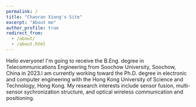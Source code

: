 ```yaml
---
permalink: /
title: "Chaoran Xiong's Site"
excerpt: "About me"
author_profile: true
redirect_from: 
  - /about/
  - /about.html
---
```


Hello everyone! I'm going to receive the B.Eng. degree in Telecommunications Engineering from Soochow University, Soochow, China in 2023.I am currently working toward the Ph.D. degree in electronic and computer engineering with the Hong Kong University of Science and Technology, Hong Kong.
My research interests include sensor fusion, multi-sensor sychronization structure, and optical wireless communication and positioning.
